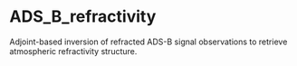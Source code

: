 # ADS_B_refractivity

Adjoint-based inversion of refracted ADS-B signal observations to retrieve atmospheric refractivity structure.
